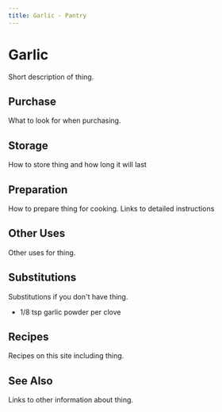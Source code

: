 ```yaml
---
title: Garlic - Pantry
---
```


# Garlic

Short description of thing.

## Purchase

What to look for when purchasing.

## Storage

How to store thing and how long it will last

## Preparation

How to prepare thing for cooking. Links to detailed instructions

## Other Uses

Other uses for thing.

## Substitutions

Substitutions if you don't have thing.

* 1/8 tsp garlic powder per clove

## Recipes

Recipes on this site including thing.

## See Also

Links to other information about thing.

